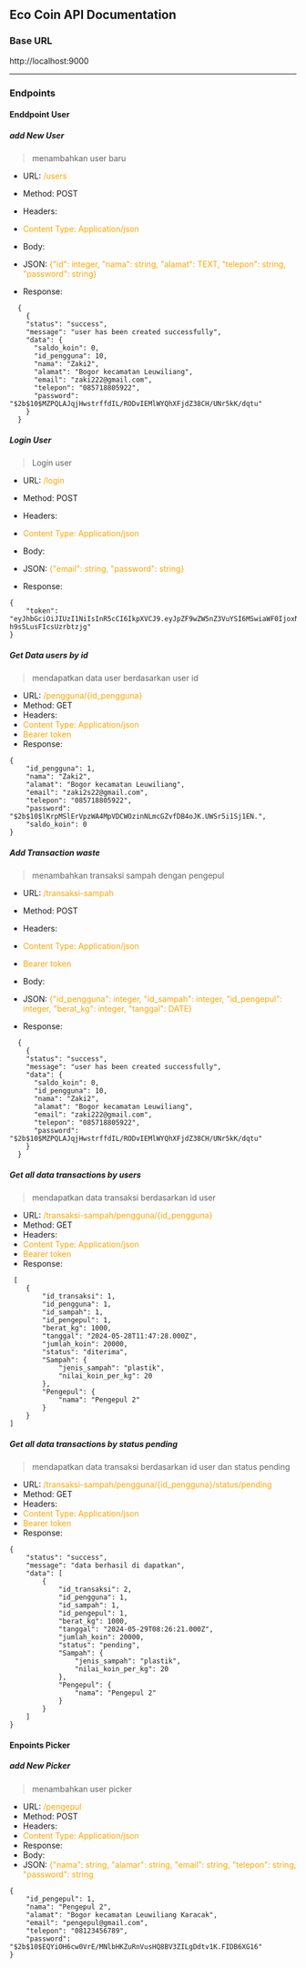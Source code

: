 ## Eco Coin API Documentation
### Base URL
http://localhost:9000

---
### Endpoints

#### Enddpoint User

##### add New User
> menambahkan user baru
- URL: <span style="color:orange">/users</span>
- Method: POST
- Headers: 
 - <span style="color:orange">Content Type: Application/json</span>
- Body: 
 - JSON: <span style="color:orange">{"id": integer, "nama": string, "alamat": TEXT, "telepon": string, "password": string}</span>

- Response:
```
  {
    {
    "status": "success",
    "message": "user has been created successfully",
    "data": {
      "saldo_koin": 0,
      "id_pengguna": 10,
      "nama": "Zaki2",
      "alamat": "Bogor kecamatan Leuwiliang",
      "email": "zaki222@gmail.com",
      "telepon": "085718805922",
      "password": "$2b$10$MZPQLAJqjHwstrffdIL/RODvIEMlWYQhXFjdZ38CH/UNr5kK/dqtu"
    }
  }
```


##### Login User
> Login user 
- URL: <span style="color:orange">/login</span>
- Method: POST
- Headers: 
 - <span style="color:orange">Content Type: Application/json</span>
- Body: 
 - JSON: <span style="color:orange">{"email": string, "password": string}</span>

- Response:

```
{
	"token": "eyJhbGciOiJIUzI1NiIsInR5cCI6IkpXVCJ9.eyJpZF9wZW5nZ3VuYSI6MSwiaWF0IjoxNzE2ODk3OTAyLCJleHAiOjE3MTY5MDE1MDJ9.aTJ4_1PWJBMWTFVAmJ0wgcg-h9s5LusFIcsUzrbtzjg"
}
```

##### Get Data users by id
> mendapatkan data user berdasarkan user id
- URL: <span style="color:orange">/pengguna/{id_pengguna}</span>
- Method: GET
- Headers: 
 - <span style="color:orange">Content Type: Application/json</span>
 - <span style="color:orange">Bearer token</span>
- Response:

```
{
	"id_pengguna": 1,
	"nama": "Zaki2",
	"alamat": "Bogor kecamatan Leuwiliang",
	"email": "zaki2s22@gmail.com",
	"telepon": "085718805922",
	"password": "$2b$10$lKrpMSlErVpzWA4MpVDCWOzinNLmcGZvfDB4oJK.UWSr5i1Sj1EN.",
	"saldo_koin": 0
}
```

##### Add Transaction waste
> menambahkan transaksi sampah dengan pengepul
- URL: <span style="color:orange">/transaksi-sampah</span>
- Method: POST
- Headers: 
 - <span style="color:orange">Content Type: Application/json</span>
 -  <span style="color:orange">Bearer token</span>
- Body: 
 - JSON: <span style="color:orange">{"id_pengguna": integer, "id_sampah": integer, "id_pengepul": integer, "berat_kg": integer, "tanggal": DATE}</span>

- Response:
```
  {
    {
    "status": "success",
    "message": "user has been created successfully",
    "data": {
      "saldo_koin": 0,
      "id_pengguna": 10,
      "nama": "Zaki2",
      "alamat": "Bogor kecamatan Leuwiliang",
      "email": "zaki222@gmail.com",
      "telepon": "085718805922",
      "password": "$2b$10$MZPQLAJqjHwstrffdIL/RODvIEMlWYQhXFjdZ38CH/UNr5kK/dqtu"
    }
  }
```
##### Get all data transactions by users
> mendapatkan data transaksi berdasarkan id user
- URL: <span style="color:orange">/transaksi-sampah/pengguna/{id_pengguna}</span>
- Method: GET
- Headers: 
 - <span style="color:orange">Content Type: Application/json</span>
 -  <span style="color:orange">Bearer token</span>
- Response:
```
 [
	{
		"id_transaksi": 1,
		"id_pengguna": 1,
		"id_sampah": 1,
		"id_pengepul": 1,
		"berat_kg": 1000,
		"tanggal": "2024-05-28T11:47:28.000Z",
		"jumlah_koin": 20000,
		"status": "diterima",
		"Sampah": {
			"jenis_sampah": "plastik",
			"nilai_koin_per_kg": 20
		},
		"Pengepul": {
			"nama": "Pengepul 2"
		}
	}
]
```

##### Get all data transactions by status pending
> mendapatkan data transaksi berdasarkan id user dan status pending
- URL: <span style="color:orange">/transaksi-sampah/pengguna/{id_pengguna}/status/pending</span>
- Method: GET
- Headers: 
 - <span style="color:orange">Content Type: Application/json</span>
 -  <span style="color:orange">Bearer token</span>
- Response:
```
{
	"status": "success",
	"message": "data berhasil di dapatkan",
	"data": [
		{
			"id_transaksi": 2,
			"id_pengguna": 1,
			"id_sampah": 1,
			"id_pengepul": 1,
			"berat_kg": 1000,
			"tanggal": "2024-05-29T08:26:21.000Z",
			"jumlah_koin": 20000,
			"status": "pending",
			"Sampah": {
				"jenis_sampah": "plastik",
				"nilai_koin_per_kg": 20
			},
			"Pengepul": {
				"nama": "Pengepul 2"
			}
		}
	]
}
```

#### Enpoints Picker

##### add New Picker
> menambahkan user picker
- URL: <span style="color:orange">/pengepul</span>
- Method: POST
- Headers: 
 - <span style="color:orange">Content Type: Application/json</span>
- Response:
- Body: 
 - JSON: <span style="color:orange">{"nama": string, "alamar": string, "email": string, "telepon": string, "password": string</span>

```
{
	"id_pengepul": 1,
	"nama": "Pengepul 2",
	"alamat": "Bogor kecamatan Leuwiliang Karacak",
	"email": "pengepul@gmail.com",
	"telepon": "08123456789",
	"password": "$2b$10$EQYiOH6cw0VrE/MNlbHKZuRnVusHQ8BV3ZILgDdtv1K.FIDB6XG16"
}
```



